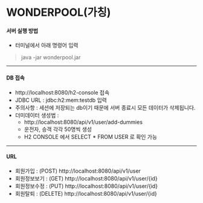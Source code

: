 # WONDERPOOL(가칭)

#### 서버 실행 방법
- 터미널에서 아래 명령어 입력 
> java -jar wonderpool.jar

---

#### DB 접속
- http://localhost:8080/h2-console 접속
- JDBC URL : jdbc:h2:mem:testdb 입력
- 주의사항 : 세션에 저장되는 db이기 때문에 서버 종료시 모든 데이터가 삭제됩니다.
- 더미데이터 생성법 :
    - http://localhost:8080/api/v1/user/add-dummies
    - 운전자, 승객 각각 50명씩 생성
    - H2 CONSOLE 에서 SELECT * FROM USER 로 확인 가능

---

#### URL
- 회원가입 : (POST) http://localhost:8080/api/v1/user
- 회원정보보기 : (GET) http://localhost:8080/api/v1/user/{id}
- 회원정보수정 : (PUT) http://localhost:8080/api/v1/user/{id}
- 회원탈퇴 : (DELETE) http://localhost:8080/api/v1/user/{id}